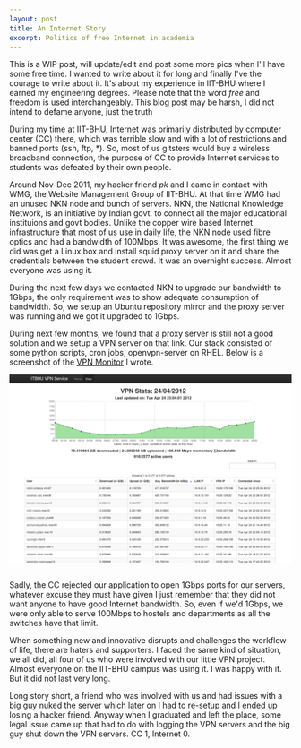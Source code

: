 ```yaml
---
layout: post
title: An Internet Story
excerpt: Politics of free Internet in academia
---
```


This is a WIP post, will update/edit and post some more pics when I'll have some free time. I wanted to write about it for long and finally I've the courage to write about it. It's about my experience in IIT-BHU where I earned my engineering degrees. Please note that the word _free_ and freedom is used interchangeably. This blog post may be harsh, I did not intend to defame anyone, just the truth

During my time at IIT-BHU, Internet was primarily distributed by computer center (CC) there, which was terrible slow and with a lot of restrictions and banned ports (ssh, ftp, *). So, most of us gitsters would buy a wireless broadband connection, the purpose of CC to provide Internet services to students was defeated by their own people.

Around Nov-Dec 2011, my hacker friend _pk_ and I came in contact with WMG, the Website Management Group of IIT-BHU. At that time WMG had an unused NKN node and bunch of servers. NKN, the National Knowledge Network, is an initiative by Indian govt. to connect all the major educational instituions and govt bodies. Unlike the copper wire based Internet infrastructure that most of us use in daily life, the NKN node used fibre optics and had a bandwidth of 100Mbps. It was awesome, the first thing we did was get a Linux box and install squid proxy server on it and share the credentials between the student crowd. It was an overnight success. Almost everyone was using it.

During the next few days we contacted NKN to upgrade our bandwidth to 1Gbps, the only requirement was to show adequate consumption of bandwidth. So, we setup an Ubuntu repository mirror and the proxy server was running and we got it upgraded to 1Gbps.

During next few months, we found that a proxy server is still not a good solution and we setup a VPN server on that link. Our stack consisted of some python scripts, cron jobs, openvpn-server on RHEL. Below is a screenshot of the [VPN Monitor](https://github.com/bhaisaab/hacktools/tree/master/vpnmon) I wrote.
<br><center><img align="center" src="/images/vpnstats.png"></center><br>

Sadly, the CC rejected our application to open 1Gbps ports for our servers, whatever excuse they must have given I just remember that they did not want anyone to have good Internet bandwidth. So, even if we'd 1Gbps, we were only able to serve 100Mbps to hostels and departments as all the switches have that limit.

When something new and innovative disrupts and challenges the workflow of life, there are haters and supporters. I faced the same kind of situation, we all did, all four of us who were involved with our little VPN project. Almost everyone on the IIT-BHU campus was using it. I was happy with it. But it did not last very long.

Long story short, a friend who was involved with us and had issues with a big guy nuked the server which later on I had to re-setup and I ended up losing a hacker friend. Anyway when I graduated and left the place, some legal issue came up that had to do with logging the VPN servers and the big guy shut down the VPN servers. CC 1, Internet 0.
